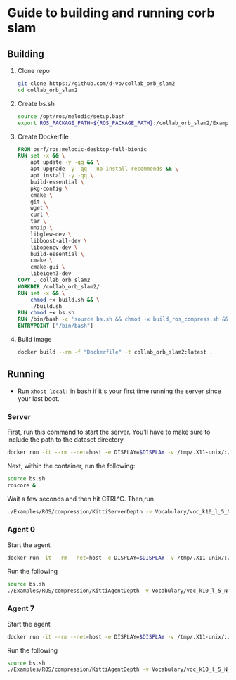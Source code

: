 # Guide to building and running corb slam

## Building

1) Clone repo

    ```bash
    git clone https://github.com/d-vo/collab_orb_slam2
    cd collab_orb_slam2
    ```

2) Create bs.sh

    ```bash
    source /opt/ros/melodic/setup.bash
    export ROS_PACKAGE_PATH=${ROS_PACKAGE_PATH}:/collab_orb_slam2/Examples/ROS
    ```

3) Create Dockerfile

    ```Dockerfile
    FROM osrf/ros:melodic-desktop-full-bionic
    RUN set -x && \
        apt update -y -qq && \
        apt upgrade -y -qq --no-install-recommends && \
        apt install -y -qq \
        build-essential \
        pkg-config \
        cmake \
        git \
        wget \
        curl \
        tar \
        unzip \
        libglew-dev \
        libboost-all-dev \
        libopencv-dev \
        build-essential \
        cmake \
        cmake-gui \
        libeigen3-dev 
    COPY . collab_orb_slam2
    WORKDIR /collab_orb_slam2/
    RUN set -x && \
        chmod +x build.sh && \
        ./build.sh
    RUN chmod +x bs.sh
    RUN /bin/bash -c 'source bs.sh && chmod +x build_ros_compress.sh && ./build_ros_compress.sh'
    ENTRYPOINT ["/bin/bash"]
    ```

4) Build image

    ```bash
    docker build --rm -f "Dockerfile" -t collab_orb_slam2:latest .
    ```

## Running

- Run `xhost local:` in bash if it's your first time running the server since your last boot.

### Server

First, run this command to start the server.  You'll have to make sure to include the path to the dataset directory.

```bash
docker run -it --rm --net=host -e DISPLAY=$DISPLAY -v /tmp/.X11-unix/:/tmp/.X11-unix:ro -v ~/orb_slam2/kitti/dataset/:/collab_orb_slam2/dataset collab_orb_slam2:latest
```

Next, within the container, run the following:

```bash
source bs.sh
roscore &
```

Wait a few seconds and then hit CTRL^C.  Then,run

```bash
./Examples/ROS/compression/KittiServerDepth -v Vocabulary/voc_k10_l_5_N_100000.txt -c Vocabulary/stats_8b.vstats -s Examples/ROS/compression/
```

### Agent 0

Start the agent

```bash
docker run -it --rm --net=host -e DISPLAY=$DISPLAY -v /tmp/.X11-unix/:/tmp/.X11-unix:ro -v ~/orb_slam2/kitti/dataset/:/collab_orb_slam2/dataset collab_orb_slam2:latest
```

Run the following

```bash
source bs.sh
./Examples/ROS/compression/KittiAgentDepth -v Vocabulary/voc_k10_l_5_N_100000.txt -c Vocabulary/stats_8b.vstats -i dataset/sequences/00 -r 0 -s  Examples/ROS/compression/KITTI00-02.yaml
```

### Agent 7

Start the agent

```bash
docker run -it --rm --net=host -e DISPLAY=$DISPLAY -v /tmp/.X11-unix/:/tmp/.X11-unix:ro -v ~/orb_slam2/kitti/dataset/:/collab_orb_slam2/dataset collab_orb_slam2:latest
```

Run the following

```bash
source bs.sh
./Examples/ROS/compression/KittiAgentDepth -v Vocabulary/voc_k10_l_5_N_100000.txt -c Vocabulary/stats_8b.vstats -i dataset/sequences/07 -r 1 -s  Examples/ROS/compression/KITTI04-12.yaml
```

